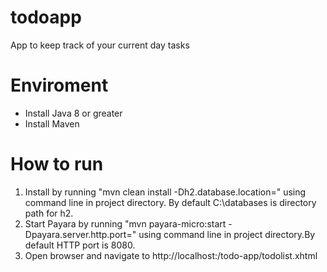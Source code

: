 # todoapp
 
App to keep track of your current day tasks

# Enviroment
- Install Java 8 or greater
- Install Maven
# How to run
1. Install by running "mvn clean install -Dh2.database.location=<path to wanted db diretory>" using command line in project directory. By default C:\databases is directory path for h2.
2. Start Payara by running "mvn payara-micro:start -Dpayara.server.http.port=<wanted HTTP port for application>" using command line in project directory.By default HTTP port is 8080.
3. Open browser and navigate to http://localhost:<port>/todo-app/todolist.xhtml